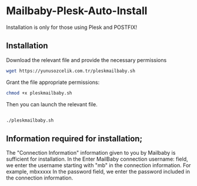 # Mailbaby-Plesk-Auto-Install

Installation is only for those using Plesk and POSTFIX!

## Installation

Download the relevant file and provide the necessary permissions

```bash
wget https://yunusozcelik.com.tr/pleskmailbaby.sh
```

Grant the file appropriate permissions:

```bash
chmod +x pleskmailbaby.sh

```

Then you can launch the relevant file.

```bash

./pleskmailbaby.sh

```

## Information required for installation;

The "Connection Information" information given to you by Mailbaby is sufficient for installation. 
In the Enter MailBaby connection username: field, we enter the username starting with "mb" in the connection information. For example, mbxxxxx 
In the password field, we enter the password included in the connection information.
